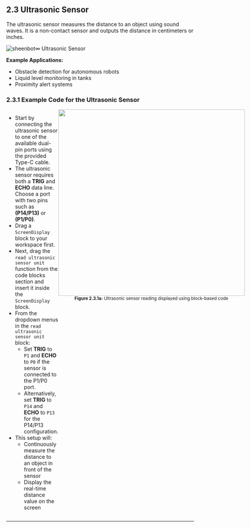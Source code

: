 ## 2.3 Ultrasonic Sensor

The ultrasonic sensor measures the distance to an object using sound waves. It is a non-contact sensor and outputs the distance in centimeters or inches.

![sheenbot∞ Ultrasonic Sensor](/content/manual/images/sensor_ultrasonic.png "sheenbot∞ Ultrasonic Sensor")

**Example Applications:**
- Obstacle detection for autonomous robots
- Liquid level monitoring in tanks
- Proximity alert systems

### 2.3.1 Example Code for the Ultrasonic Sensor

<div style="display: flex; align-items: flex-start; justify-content: space-between;">
  <div style="flex: 1;">
    <ul>
      <li>Start by connecting the ultrasonic sensor to one of the available dual-pin ports using the provided Type-C cable.</li>
      <li>The ultrasonic sensor requires both a <b>TRIG</b> and <b>ECHO</b> data line. Choose a port with two pins such as <b>(P14/P13)</b> or <b>(P1/P0)</b>.</li>
      <li>Drag a <code>ScreenDisplay</code> block to your workspace first.</li>
      <li>Next, drag the <code>read ultrasonic sensor unit</code> function from the code blocks section and insert it inside the <code>ScreenDisplay</code> block.</li>
      <li>From the dropdown menus in the <code>read ultrasonic sensor unit</code> block:
        <ul>
          <li>Set <b>TRIG</b> to <code>P1</code> and <b>ECHO</b> to <code>P0</code> if the sensor is connected to the P1/P0 port.</li>
          <li>Alternatively, set <b>TRIG</b> to <code>P14</code> and <b>ECHO</b> to <code>P13</code> for the P14/P13 configuration.</li>
        </ul>
      </li>
      <li>This setup will:
        <ul>
          <li>Continuously measure the distance to an object in front of the sensor</li>
          <li>Display the real-time distance value on the screen</li>
        </ul>
      </li>
    </ul>
  </div>
  <div style="flex: 1; text-align: center;">
    <img src="/content/manual/images/16.png" width="500"/>
    <div><sub><b>Figure 2.3.1a:</b> Ultrasonic sensor reading displayed using block-based code</sub></div>
  </div>
</div>

---
